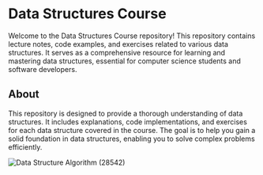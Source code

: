 # Data Structures Course

Welcome to the Data Structures Course repository! This repository contains lecture notes, code examples, and exercises related to various data structures. It serves as a comprehensive resource for learning and mastering data structures, essential for computer science students and software developers.

## About

This repository is designed to provide a thorough understanding of data structures. It includes explanations, code implementations, and exercises for each data structure covered in the course. The goal is to help you gain a solid foundation in data structures, enabling you to solve complex problems efficiently.

![Data Structure   Algorithm (28542)](https://github.com/user-attachments/assets/503334cf-4843-47fd-aa8c-f604f09af776)
